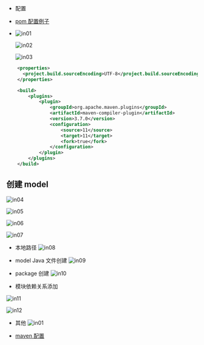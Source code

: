 
- 配置

- [pom 配置例子](https://github.com/bmuschko/whats-new-in-java-11/blob/master/pom.xml)
- 
  ![in01](../img/in01.png)

  ![in02](../img/in02.png)

  ![in03](../img/in03.png)

``` xml
    <properties>
      <project.build.sourceEncoding>UTF-8</project.build.sourceEncoding>
    </properties>

    <build>
        <plugins>
            <plugin>
                <groupId>org.apache.maven.plugins</groupId>
                <artifactId>maven-compiler-plugin</artifactId>
                <version>3.7.0</version>
                <configuration>
                    <source>11</source>
                    <target>11</target>
                    <fork>true</fork>
                </configuration>
            </plugin>
        </plugins>
    </build>
```

## 创建 model
 ![in04](../img/in04.png)

 ![in05](../img/in05.png)
 
 ![in06](../img/in06.png)

 ![in07](../img/in07.png)

- 本地路径
 ![in08](../img/in08.png)

- model Java 文件创建
 ![in09](../img/in09.png)

- package 创建
 ![in10](../img/in10.png)

- 模块依赖关系添加

 ![in11](../img/in11.png)

 ![in12](../img/in12.png)

- 其他
 ![in01](../img/in01.png)

- [maven 配置](https://blog.csdn.net/qq_32588349/article/details/51461182)
